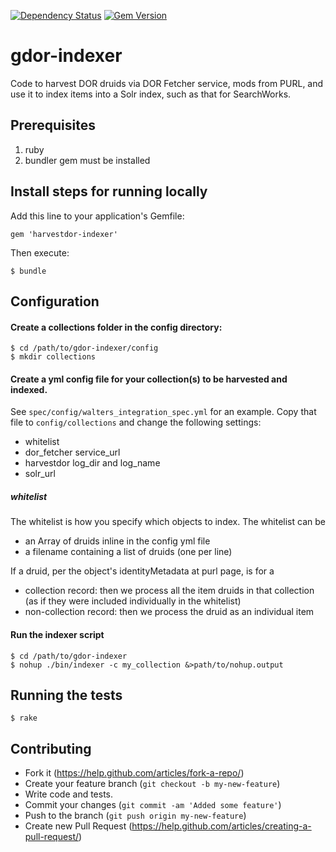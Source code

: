 [![Dependency Status](https://gemnasium.com/sul-dlss/gdor-indexer.svg)](https://gemnasium.com/sul-dlss/gdor-indexer) [![Gem Version](https://badge.fury.io/rb/gdor-indexer.svg)](http://badge.fury.io/rb/gdor-indexer)

# gdor-indexer

Code to harvest DOR druids via DOR Fetcher service, mods from PURL, and use it to index items into a Solr index, such as that for SearchWorks.

## Prerequisites

1. ruby
2. bundler gem must be installed

## Install steps for running locally

Add this line to your application's Gemfile:

    gem 'harvestdor-indexer'

Then execute:

    $ bundle

## Configuration

#### Create a collections folder in the config directory:

    $ cd /path/to/gdor-indexer/config
    $ mkdir collections

#### Create a yml config file for your collection(s) to be harvested and indexed.

See ```spec/config/walters_integration_spec.yml``` for an example.  Copy that file to ```config/collections``` and change the following settings:

* whitelist
* dor_fetcher service_url
* harvestdor log_dir and log_name
* solr_url

##### whitelist

The whitelist is how you specify which objects to index.  The whitelist can be

* an Array of druids inline in the config yml file
* a filename containing a list of druids (one per line)

If a druid, per the object's identityMetadata at purl page, is for a

* collection record:  then we process all the item druids in that collection (as if they were included individually in the whitelist)
* non-collection record: then we process the druid as an individual item

#### Run the indexer script

    $ cd /path/to/gdor-indexer
    $ nohup ./bin/indexer -c my_collection &>path/to/nohup.output

## Running the tests

  ```$ rake```

## Contributing

* Fork it (https://help.github.com/articles/fork-a-repo/)
* Create your feature branch (`git checkout -b my-new-feature`)
* Write code and tests.
* Commit your changes (`git commit -am 'Added some feature'`)
* Push to the branch (`git push origin my-new-feature`)
* Create new Pull Request (https://help.github.com/articles/creating-a-pull-request/)

